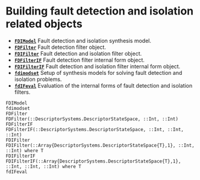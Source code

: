 # Building fault detection and isolation related objects

* **[`FDIModel`](@ref)**  Fault detection and isolation synthesis model.
* **[`FDFilter`](@ref)**  Fault detection filter object.
* **[`FDIFilter`](@ref)**  Fault detection and isolation filter object.
* **[`FDFilterIF`](@ref)**  Fault detection filter internal form object.
* **[`FDIFilterIF`](@ref)**  Fault detection and isolation filter internal form object.
* **[`fdimodset`](@ref)**  Setup of synthesis models for solving fault detection and isolation problems.
* **[`fdIFeval`](@ref)**  Evaluation of the internal forms of fault detection and isolation filters. 

```@docs
FDIModel
fdimodset
FDFilter
FDFilter(::DescriptorSystems.DescriptorStateSpace, ::Int, ::Int)
FDFilterIF
FDFilterIF(::DescriptorSystems.DescriptorStateSpace, ::Int, ::Int, ::Int)
FDIFilter
FDIFilter(::Array{DescriptorSystems.DescriptorStateSpace{T},1}, ::Int, ::Int) where T
FDIFilterIF
FDIFilterIF(::Array{DescriptorSystems.DescriptorStateSpace{T},1}, ::Int, ::Int, ::Int) where T
fdIFeval
```
